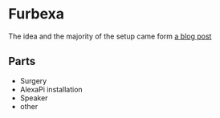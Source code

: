 # Furbexa

The idea and the majority of the setup came form [a blog post](https://howchoo.com/g/otewzwmwnzb/amazon-echo-furby-using-raspberry-pi-furlexa)

## Parts

* Surgery
* AlexaPi installation
* Speaker
* other